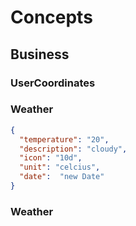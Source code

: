 # Concepts

## Business

### UserCoordinates

### Weather

```json
{
  "temperature": "20",
  "description": "cloudy",
  "icon": "10d",
  "unit": "celcius",
  "date":  "new Date"
}
```

### Weather
